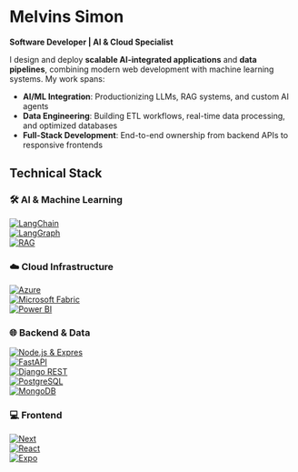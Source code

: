 # Melvins Simon  
**Software Developer | AI & Cloud Specialist**  

I design and deploy **scalable AI-integrated applications** and **data pipelines**, combining modern web development with machine learning systems. My work spans:  

- **AI/ML Integration**: Productionizing LLMs, RAG systems, and custom AI agents  
- **Data Engineering**: Building ETL workflows, real-time data processing, and optimized databases  
- **Full-Stack Development**: End-to-end ownership from backend APIs to responsive frontends  

## Technical Stack  

### 🛠 AI & Machine Learning  
[![LangChain](https://img.shields.io/badge/LangChain-000000?style=for-the-badge&logo=langchain&logoColor=white)](https://www.langchain.com/)  
[![LangGraph](https://img.shields.io/badge/LangChain-000000?style=for-the-badge&logo=langchain&logoColor=white)](https://www.langchain.com/)  
[![RAG](https://img.shields.io/badge/RAG-Retrieval_Augmented_Generation-8A2BE2?style=for-the-badge)](https://www.promptingguide.ai/techniques/rag)  

### ☁️ Cloud Infrastructure  
[![Azure](https://img.shields.io/badge/Microsoft_Azure-0078D4?style=for-the-badge&logo=microsoftazure&logoColor=white)](https://azure.microsoft.com/)  
[![Microsoft Fabric](https://img.shields.io/badge/Microsoft_Fabric-0078D4?style=for-the-badge&logo=powerbi&logoColor=white)](https://learn.microsoft.com/en-us/fabric/)  
[![Power BI](https://img.shields.io/badge/Power_BI-F2C811?style=for-the-badge&logo=powerbi&logoColor=black)](https://powerbi.microsoft.com/)  

### 🌐 Backend & Data  
[![Node.js & Expres](https://img.shields.io/badge/Node.js_&_Express-339933?style=for-the-badge&logo=nodedotjs&logoColor=white)](https://nodejs.org/)  
[![FastAPI](https://img.shields.io/badge/FastAPI-339933?style=for-the-badge&logo=nodedotjs&logoColor=white)](https://nodejs.org/)  
[![Django REST](https://img.shields.io/badge/Django_REST-092E20?style=for-the-badge&logo=django&logoColor=white)](https://www.django-rest-framework.org/)  
[![PostgreSQL](https://img.shields.io/badge/PostgreSQL-336791?style=for-the-badge&logo=postgresql&logoColor=white)](https://www.postgresql.org/)  
[![MongoDB](https://img.shields.io/badge/MongoDB-47A248?style=for-the-badge&logo=mongodb&logoColor=white)](https://www.mongodb.com/)  

### 💻 Frontend  
[![Next](https://img.shields.io/badge/Next-61DAFB?style=for-the-badge&logo=react&logoColor=black)](https://react.dev/)  
[![React](https://img.shields.io/badge/React-61DAFB?style=for-the-badge&logo=react&logoColor=black)](https://react.dev/)  
[![Expo](https://img.shields.io/badge/React-61DAFB?style=for-the-badge&logo=react&logoColor=black)](https://react.dev/)  
